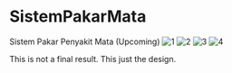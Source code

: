 # SistemPakarMata
Sistem Pakar Penyakit Mata (Upcoming)
![1](https://user-images.githubusercontent.com/108517520/194339432-a9a3594c-c5b6-482d-ab30-08928476f667.jpg)
![2](https://user-images.githubusercontent.com/108517520/194339459-3d17ee61-3870-4d31-8e2d-d31adb1c4202.jpg)
![3](https://user-images.githubusercontent.com/108517520/194339472-dcdb70ad-2fd7-489e-a1bf-ee973fedc57d.jpg)
![4](https://user-images.githubusercontent.com/108517520/194339482-c454d36e-4c22-44c7-9a8d-37025d4f23ca.jpg)

This is not a final result. This just the design.
